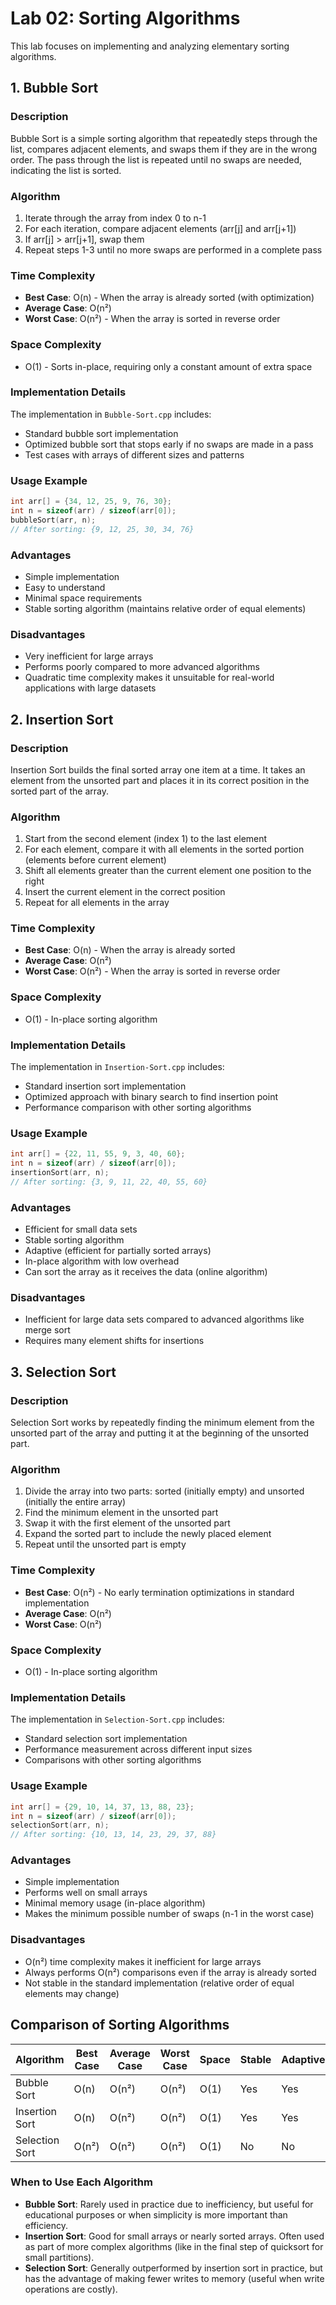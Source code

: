 # Lab 02: Sorting Algorithms

This lab focuses on implementing and analyzing elementary sorting algorithms.

## 1. Bubble Sort

### Description
Bubble Sort is a simple sorting algorithm that repeatedly steps through the list, compares adjacent elements, and swaps them if they are in the wrong order. The pass through the list is repeated until no swaps are needed, indicating the list is sorted.

### Algorithm
1. Iterate through the array from index 0 to n-1
2. For each iteration, compare adjacent elements (arr[j] and arr[j+1])
3. If arr[j] > arr[j+1], swap them
4. Repeat steps 1-3 until no more swaps are performed in a complete pass

### Time Complexity
- **Best Case**: O(n) - When the array is already sorted (with optimization)
- **Average Case**: O(n²)
- **Worst Case**: O(n²) - When the array is sorted in reverse order

### Space Complexity
- O(1) - Sorts in-place, requiring only a constant amount of extra space

### Implementation Details
The implementation in `Bubble-Sort.cpp` includes:
- Standard bubble sort implementation
- Optimized bubble sort that stops early if no swaps are made in a pass
- Test cases with arrays of different sizes and patterns

### Usage Example
```cpp
int arr[] = {34, 12, 25, 9, 76, 30};
int n = sizeof(arr) / sizeof(arr[0]);
bubbleSort(arr, n);
// After sorting: {9, 12, 25, 30, 34, 76}
```

### Advantages
- Simple implementation
- Easy to understand
- Minimal space requirements
- Stable sorting algorithm (maintains relative order of equal elements)

### Disadvantages
- Very inefficient for large arrays
- Performs poorly compared to more advanced algorithms
- Quadratic time complexity makes it unsuitable for real-world applications with large datasets

## 2. Insertion Sort

### Description
Insertion Sort builds the final sorted array one item at a time. It takes an element from the unsorted part and places it in its correct position in the sorted part of the array.

### Algorithm
1. Start from the second element (index 1) to the last element
2. For each element, compare it with all elements in the sorted portion (elements before current element)
3. Shift all elements greater than the current element one position to the right
4. Insert the current element in the correct position
5. Repeat for all elements in the array

### Time Complexity
- **Best Case**: O(n) - When the array is already sorted
- **Average Case**: O(n²)
- **Worst Case**: O(n²) - When the array is sorted in reverse order

### Space Complexity
- O(1) - In-place sorting algorithm

### Implementation Details
The implementation in `Insertion-Sort.cpp` includes:
- Standard insertion sort implementation
- Optimized approach with binary search to find insertion point
- Performance comparison with other sorting algorithms

### Usage Example
```cpp
int arr[] = {22, 11, 55, 9, 3, 40, 60};
int n = sizeof(arr) / sizeof(arr[0]);
insertionSort(arr, n);
// After sorting: {3, 9, 11, 22, 40, 55, 60}
```

### Advantages
- Efficient for small data sets
- Stable sorting algorithm
- Adaptive (efficient for partially sorted arrays)
- In-place algorithm with low overhead
- Can sort the array as it receives the data (online algorithm)

### Disadvantages
- Inefficient for large data sets compared to advanced algorithms like merge sort
- Requires many element shifts for insertions

## 3. Selection Sort

### Description
Selection Sort works by repeatedly finding the minimum element from the unsorted part of the array and putting it at the beginning of the unsorted part.

### Algorithm
1. Divide the array into two parts: sorted (initially empty) and unsorted (initially the entire array)
2. Find the minimum element in the unsorted part
3. Swap it with the first element of the unsorted part
4. Expand the sorted part to include the newly placed element
5. Repeat until the unsorted part is empty

### Time Complexity
- **Best Case**: O(n²) - No early termination optimizations in standard implementation
- **Average Case**: O(n²)
- **Worst Case**: O(n²)

### Space Complexity
- O(1) - In-place sorting algorithm

### Implementation Details
The implementation in `Selection-Sort.cpp` includes:
- Standard selection sort implementation
- Performance measurement across different input sizes
- Comparisons with other sorting algorithms

### Usage Example
```cpp
int arr[] = {29, 10, 14, 37, 13, 88, 23};
int n = sizeof(arr) / sizeof(arr[0]);
selectionSort(arr, n);
// After sorting: {10, 13, 14, 23, 29, 37, 88}
```

### Advantages
- Simple implementation
- Performs well on small arrays
- Minimal memory usage (in-place algorithm)
- Makes the minimum possible number of swaps (n-1 in the worst case)

### Disadvantages
- O(n²) time complexity makes it inefficient for large arrays
- Always performs O(n²) comparisons even if the array is already sorted
- Not stable in the standard implementation (relative order of equal elements may change)

## Comparison of Sorting Algorithms

| Algorithm | Best Case | Average Case | Worst Case | Space | Stable | Adaptive |
|-----------|-----------|--------------|------------|-------|--------|----------|
| Bubble Sort | O(n) | O(n²) | O(n²) | O(1) | Yes | Yes |
| Insertion Sort | O(n) | O(n²) | O(n²) | O(1) | Yes | Yes |
| Selection Sort | O(n²) | O(n²) | O(n²) | O(1) | No | No |

### When to Use Each Algorithm

- **Bubble Sort**: Rarely used in practice due to inefficiency, but useful for educational purposes or when simplicity is more important than efficiency.
- **Insertion Sort**: Good for small arrays or nearly sorted arrays. Often used as part of more complex algorithms (like in the final step of quicksort for small partitions).
- **Selection Sort**: Generally outperformed by insertion sort in practice, but has the advantage of making fewer writes to memory (useful when write operations are costly).